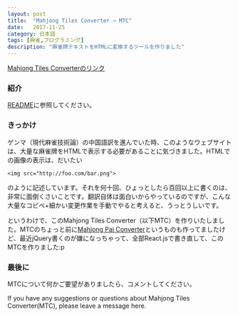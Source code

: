 ```yaml
---
layout: post
title:  "Mahjong Tiles Converter → MTC"
date:   2017-11-25
category: 日本語
tags: [麻雀,プログラミング]
description: "麻雀牌テキストをHTMLに変換するツールを作りました"
---
```


[Mahjong Tiles Converterのリンク](http://ssdh233.me/mtc/#/)

### 紹介
[README](https://github.com/matsumatsu233/mtc/blob/master/README.jp.md)に参照してください。

### きっかけ
ゲンマ（現代麻雀技術論）の中国語訳を進んでいた時、このようなウェブサイトは、大量な麻雀牌をHTMLで表示する必要があることに気づきました。HTMLでの画像の表示は、だいたい

`<img src="http://foo.com/bar.png">`

のように記述しています。それを何十回、ひょっとしたら百回以上に書くのは、非常に面倒くさいことです。翻訳自体は面白いからやっているのですが、こんな大量なコピペ+細かい変更作業を手動でやると考えると、うっとうしいです。

というわけで、このMahjong Tiles Converter（以下MTC）を作りいたしました。MTCのちょっと前に[Mahjong Pai Converter](http://ssdh233.me/mahjong-pai-converter/)というものも作ってましたけど、最近jQuery書くのが嫌になっちゃって、全部React.jsで書き直して、このMTCを作りました:p

### 最後に

MTCについて何かご要望がありましたら、コメントしてください。

If you have any suggestions or questions about Mahjong Tiles Converter(MTC), please leave a message here.

